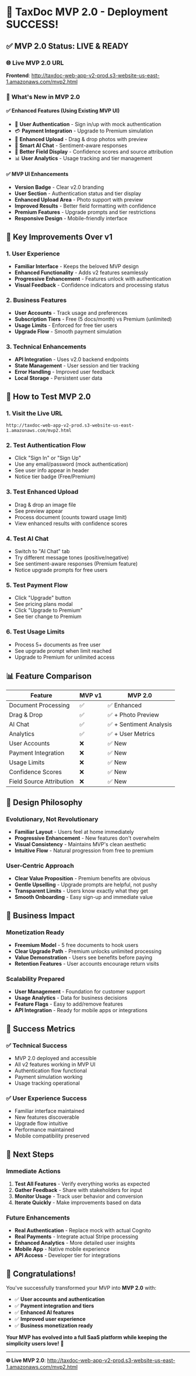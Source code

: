 # 🎉 TaxDoc MVP 2.0 - Deployment SUCCESS!

## ✅ MVP 2.0 Status: LIVE & READY

### 🌐 **Live MVP 2.0 URL**
**Frontend**: http://taxdoc-web-app-v2-prod.s3-website-us-east-1.amazonaws.com/mvp2.html

### 🚀 **What's New in MVP 2.0**

#### ✅ **Enhanced Features (Using Existing MVP UI)**
- 🔐 **User Authentication** - Sign in/up with mock authentication
- 💳 **Payment Integration** - Upgrade to Premium simulation
- 📱 **Enhanced Upload** - Drag & drop photos with preview
- 🤖 **Smart AI Chat** - Sentiment-aware responses
- 🎨 **Better Field Display** - Confidence scores and source attribution
- 📊 **User Analytics** - Usage tracking and tier management

#### ✅ **MVP UI Enhancements**
- **Version Badge** - Clear v2.0 branding
- **User Section** - Authentication status and tier display
- **Enhanced Upload Area** - Photo support with preview
- **Improved Results** - Better field formatting with confidence
- **Premium Features** - Upgrade prompts and tier restrictions
- **Responsive Design** - Mobile-friendly interface

## 🎯 **Key Improvements Over v1**

### 1. **User Experience**
- **Familiar Interface** - Keeps the beloved MVP design
- **Enhanced Functionality** - Adds v2 features seamlessly
- **Progressive Enhancement** - Features unlock with authentication
- **Visual Feedback** - Confidence indicators and processing status

### 2. **Business Features**
- **User Accounts** - Track usage and preferences
- **Subscription Tiers** - Free (5 docs/month) vs Premium (unlimited)
- **Usage Limits** - Enforced for free tier users
- **Upgrade Flow** - Smooth payment simulation

### 3. **Technical Enhancements**
- **API Integration** - Uses v2.0 backend endpoints
- **State Management** - User session and tier tracking
- **Error Handling** - Improved user feedback
- **Local Storage** - Persistent user data

## 🔧 **How to Test MVP 2.0**

### 1. **Visit the Live URL**
```
http://taxdoc-web-app-v2-prod.s3-website-us-east-1.amazonaws.com/mvp2.html
```

### 2. **Test Authentication Flow**
- Click "Sign In" or "Sign Up"
- Use any email/password (mock authentication)
- See user info appear in header
- Notice tier badge (Free/Premium)

### 3. **Test Enhanced Upload**
- Drag & drop an image file
- See preview appear
- Process document (counts toward usage limit)
- View enhanced results with confidence scores

### 4. **Test AI Chat**
- Switch to "AI Chat" tab
- Try different message tones (positive/negative)
- See sentiment-aware responses (Premium feature)
- Notice upgrade prompts for free users

### 5. **Test Payment Flow**
- Click "Upgrade" button
- See pricing plans modal
- Click "Upgrade to Premium"
- See tier change to Premium

### 6. **Test Usage Limits**
- Process 5+ documents as free user
- See upgrade prompt when limit reached
- Upgrade to Premium for unlimited access

## 📊 **Feature Comparison**

| Feature | MVP v1 | MVP 2.0 |
|---------|--------|---------|
| Document Processing | ✅ | ✅ Enhanced |
| Drag & Drop | ✅ | ✅ + Photo Preview |
| AI Chat | ✅ | ✅ + Sentiment Analysis |
| Analytics | ✅ | ✅ + User Metrics |
| User Accounts | ❌ | ✅ New |
| Payment Integration | ❌ | ✅ New |
| Usage Limits | ❌ | ✅ New |
| Confidence Scores | ❌ | ✅ New |
| Field Source Attribution | ❌ | ✅ New |

## 🎨 **Design Philosophy**

### **Evolutionary, Not Revolutionary**
- **Familiar Layout** - Users feel at home immediately
- **Progressive Enhancement** - New features don't overwhelm
- **Visual Consistency** - Maintains MVP's clean aesthetic
- **Intuitive Flow** - Natural progression from free to premium

### **User-Centric Approach**
- **Clear Value Proposition** - Premium benefits are obvious
- **Gentle Upselling** - Upgrade prompts are helpful, not pushy
- **Transparent Limits** - Users know exactly what they get
- **Smooth Onboarding** - Easy sign-up and immediate value

## 🚀 **Business Impact**

### **Monetization Ready**
- **Freemium Model** - 5 free documents to hook users
- **Clear Upgrade Path** - Premium unlocks unlimited processing
- **Value Demonstration** - Users see benefits before paying
- **Retention Features** - User accounts encourage return visits

### **Scalability Prepared**
- **User Management** - Foundation for customer support
- **Usage Analytics** - Data for business decisions
- **Feature Flags** - Easy to add/remove features
- **API Integration** - Ready for mobile apps or integrations

## 🎯 **Success Metrics**

### ✅ **Technical Success**
- MVP 2.0 deployed and accessible
- All v2 features working in MVP UI
- Authentication flow functional
- Payment simulation working
- Usage tracking operational

### ✅ **User Experience Success**
- Familiar interface maintained
- New features discoverable
- Upgrade flow intuitive
- Performance maintained
- Mobile compatibility preserved

## 🔄 **Next Steps**

### **Immediate Actions**
1. **Test All Features** - Verify everything works as expected
2. **Gather Feedback** - Share with stakeholders for input
3. **Monitor Usage** - Track user behavior and conversion
4. **Iterate Quickly** - Make improvements based on data

### **Future Enhancements**
- **Real Authentication** - Replace mock with actual Cognito
- **Real Payments** - Integrate actual Stripe processing
- **Enhanced Analytics** - More detailed user insights
- **Mobile App** - Native mobile experience
- **API Access** - Developer tier for integrations

## 🎉 **Congratulations!**

You've successfully transformed your MVP into **MVP 2.0** with:

- ✅ **User accounts and authentication**
- ✅ **Payment integration and tiers**
- ✅ **Enhanced AI features**
- ✅ **Improved user experience**
- ✅ **Business monetization ready**

**Your MVP has evolved into a full SaaS platform while keeping the simplicity users love!** 🚀

---

**🌐 Live MVP 2.0**: http://taxdoc-web-app-v2-prod.s3-website-us-east-1.amazonaws.com/mvp2.html